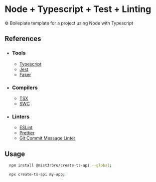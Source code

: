 # Node + Typescript + Test + Linting

⚙ Boileplate template for a project using Node with Typescript

## References

- ### Tools
  - [Typescript](https://www.typescriptlang.org/)
  - [Jest](https://jestjs.io/)
  - [Faker](https://fakerjs.dev/)
- ### Compilers
  - [TSX](https://github.com/esbuild-kit/tsx)
  - [SWC](https://swc.rs/)
- ### Linters
  - [ESLint](https://eslint.org/)
  - [Prettier](https://prettier.io/)
  - [Git Commit Message Linter](https://github.com/legend80s/commit-msg-linter)

## Usage

```bash
  npm install @mist3rbru/create-ts-api --global;

  npx create-ts-api my-app;
```
